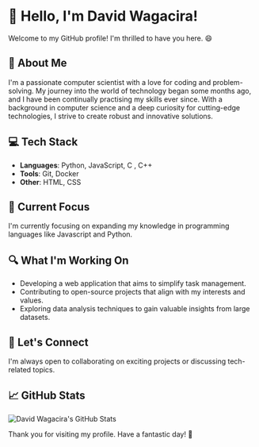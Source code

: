 # 👋 Hello, I'm David Wagacira!


Welcome to my GitHub profile! I'm thrilled to have you here. 😄

## 🚀 About Me

I'm a passionate computer scientist with a love for coding and problem-solving. My journey into the world of technology began some months ago, and I have been continually practising my skills ever since. With a background in computer science and a deep curiosity for cutting-edge technologies, I strive to create robust and innovative solutions.

## 💻 Tech Stack

- **Languages**: Python, JavaScript, C , C++
- **Tools**: Git, Docker
- **Other**: HTML, CSS

## 🌱 Current Focus

I'm currently focusing on expanding my knowledge in programming languages like Javascript and Python.

## 🔍 What I'm Working On

- Developing a web application that aims to simplify task management.
- Contributing to open-source projects that align with my interests and values.
- Exploring data analysis techniques to gain valuable insights from large datasets.

## 🤝 Let's Connect

I'm always open to collaborating on exciting projects or discussing tech-related topics.

## 📈 GitHub Stats

![David Wagacira's GitHub Stats](https://github-readme-stats.vercel.app/api?username=davidwagacira26&show_icons=true&count_private=true&hide=contribs&theme=radical)

Thank you for visiting my profile. Have a fantastic day! 🌟
